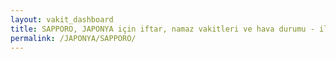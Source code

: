 ```yaml
---
layout: vakit_dashboard
title: SAPPORO, JAPONYA için iftar, namaz vakitleri ve hava durumu - ilçe/eyalet seç
permalink: /JAPONYA/SAPPORO/
---
```


<script type="text/javascript">
  var GLOBAL_COUNTRY = 'JAPONYA';
  var GLOBAL_CITY = 'SAPPORO';
  var GLOBAL_STATE = '';
  var lat = 72;
  var lon = 21;
</script>
